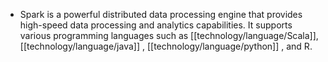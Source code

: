 - Spark is a powerful distributed data processing engine that provides high-speed data processing and analytics capabilities. It supports various programming languages such as [[technology/language/Scala]], [[technology/language/java]] , [[technology/language/python]] , and R.